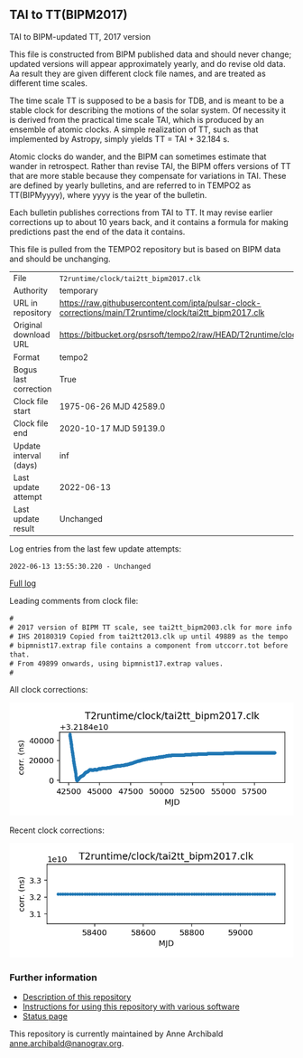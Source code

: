 
## TAI to TT(BIPM2017)

TAI to BIPM-updated TT, 2017 version

This file is constructed from BIPM published data and should
never change; updated versions will appear approximately
yearly, and do revise old data. Aa result they are given different
clock file names, and are treated as different time scales.

The time scale TT is supposed to be a basis for TDB, and is meant
to be a stable clock for describing the motions of the solar system.
Of necessity it is derived from the practical time scale TAI,
which is produced by an ensemble of atomic clocks. A simple
realization of TT, such as that implemented by Astropy,
simply yields TT = TAI + 32.184 s.

Atomic clocks do wander, and the BIPM can sometimes estimate
that wander in retrospect.  Rather than revise TAI, the BIPM
offers versions of TT that are more stable because they
compensate for variations in TAI. These are defined by yearly
bulletins, and are referred to in TEMPO2 as TT(BIPMyyyy), where
yyyy is the year of the bulletin.

Each bulletin publishes corrections from TAI to TT. It may
revise earlier corrections up to about 10 years back, and it
contains a formula for making predictions past the end of the
data it contains.

This file is pulled from the TEMPO2 repository but is based on
BIPM data and should be unchanging.

|     |     |
|:--- |:--- |
| File | `T2runtime/clock/tai2tt_bipm2017.clk` |
| Authority | temporary |
| URL in repository | <https://raw.githubusercontent.com/ipta/pulsar-clock-corrections/main/T2runtime/clock/tai2tt_bipm2017.clk> |
| Original download URL | <https://bitbucket.org/psrsoft/tempo2/raw/HEAD/T2runtime/clock/tai2tt_bipm2017.clk> |
| Format | tempo2 |
| Bogus last correction | True |
| Clock file start | 1975-06-26 MJD 42589.0 |
| Clock file end | 2020-10-17 MJD 59139.0 |
| Update interval (days) | inf |
| Last update attempt | 2022-06-13 |
| Last update result | Unchanged |

Log entries from the last few update attempts:
```
2022-06-13 13:55:30.220 - Unchanged
```
[Full log](https://raw.githubusercontent.com/ipta/pulsar-clock-corrections/main/log/T2runtime/clock/tai2tt_bipm2017.clk.log)

Leading comments from clock file:

    #
    # 2017 version of BIPM TT scale, see tai2tt_bipm2003.clk for more info
    # IHS 20180319 Copied from tai2tt2013.clk up until 49889 as the tempo
    # bipmnist17.extrap file contains a component from utccorr.tot before that.
    # From 49899 onwards, using bipmnist17.extrap values.
    #



All clock corrections:

![plot of all clock corrections](tai2tt_bipm2017.clk.png "All corrections")

Recent clock corrections:

![plot of recent clock corrections](tai2tt_bipm2017.clk.short.png "Recent corrections")


### Further information

- [Description of this repository](index.html)
- [Instructions for using this repository with various software](instructions.html)
- [Status page](status.html)



This repository is currently maintained by Anne Archibald <anne.archibald@nanograv.org>.

